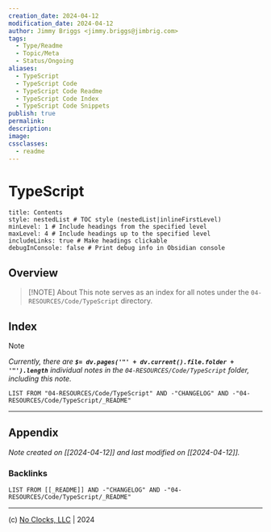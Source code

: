 ```yaml
---
creation_date: 2024-04-12
modification_date: 2024-04-12
author: Jimmy Briggs <jimmy.briggs@jimbrig.com>
tags:
  - Type/Readme
  - Topic/Meta
  - Status/Ongoing
aliases:
  - TypeScript
  - TypeScript Code
  - TypeScript Code Readme
  - TypeScript Code Index
  - TypeScript Code Snippets
publish: true
permalink:
description:
image:
cssclasses:
  - readme
---
```



# TypeScript

```table-of-contents
title: Contents 
style: nestedList # TOC style (nestedList|inlineFirstLevel)
minLevel: 1 # Include headings from the specified level
maxLevel: 4 # Include headings up to the specified level
includeLinks: true # Make headings clickable
debugInConsole: false # Print debug info in Obsidian console
```

## Overview

> [!NOTE] About
> This note serves as an index for all notes under the `04-RESOURCES/Code/TypeScript` directory.

## Index

> [!NOTE]
> *Currently, there are **`$= dv.pages('"' + dv.current().file.folder + '"').length`**  individual notes in the `04-RESOURCES/Code/TypeScript` folder, including this note.*

```dataview
LIST FROM "04-RESOURCES/Code/TypeScript" AND -"CHANGELOG" AND -"04-RESOURCES/Code/TypeScript/_README"
```

***

## Appendix

*Note created on [[2024-04-12]] and last modified on [[2024-04-12]].*

### Backlinks

```dataview
LIST FROM [[_README]] AND -"CHANGELOG" AND -"04-RESOURCES/Code/TypeScript/_README"
```

***

(c) [No Clocks, LLC](https://github.com/noclocks) | 2024